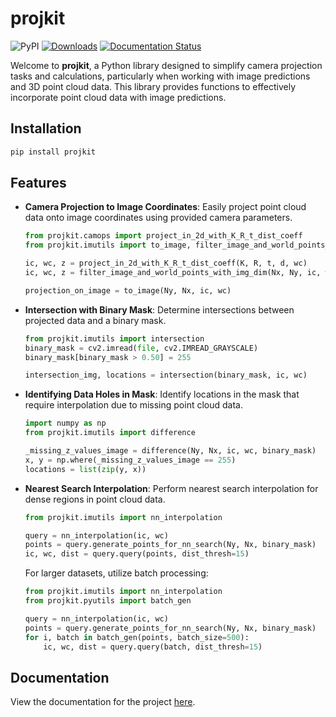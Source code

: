 # projkit
![PyPI](https://img.shields.io/pypi/v/projkit)
[![Downloads](https://static.pepy.tech/badge/projkit)](https://pepy.tech/project/projkit)
[![Documentation Status](https://readthedocs.org/projects/projkit-docs/badge/?version=latest)](https://projkit-docs.readthedocs.io/en/latest/?badge=latest)


Welcome to **projkit**, a Python library designed to simplify camera projection tasks and calculations,
particularly when working with image predictions and 3D point cloud data. 
This library provides functions to effectively incorporate point cloud data with image predictions.

## Installation

```sh
pip install projkit
```

## Features

- **Camera Projection to Image Coordinates**: Easily project point cloud data onto image coordinates using provided camera parameters.
  
  ```python
  from projkit.camops import project_in_2d_with_K_R_t_dist_coeff
  from projkit.imutils import to_image, filter_image_and_world_points_with_img_dim

  ic, wc, z = project_in_2d_with_K_R_t_dist_coeff(K, R, t, d, wc)
  ic, wc, z = filter_image_and_world_points_with_img_dim(Nx, Ny, ic, wc)

  projection_on_image = to_image(Ny, Nx, ic, wc)
  ```
  
- **Intersection with Binary Mask**: Determine intersections between projected data and a binary mask.
  
  ```python
  from projkit.imutils import intersection
  binary_mask = cv2.imread(file, cv2.IMREAD_GRAYSCALE)
  binary_mask[binary_mask > 0.50] = 255

  intersection_img, locations = intersection(binary_mask, ic, wc)
  ```
  
- **Identifying Data Holes in Mask**: Identify locations in the mask that require interpolation due to missing point cloud data.
  
  ```python
  import numpy as np
  from projkit.imutils import difference

  _missing_z_values_image = difference(Ny, Nx, ic, wc, binary_mask)
  x, y = np.where(_missing_z_values_image == 255)
  locations = list(zip(y, x))
  ```
  
- **Nearest Search Interpolation**: Perform nearest search interpolation for dense regions in point cloud data.
  
  ```python
  from projkit.imutils import nn_interpolation

  query = nn_interpolation(ic, wc)
  points = query.generate_points_for_nn_search(Ny, Nx, binary_mask)
  ic, wc, dist = query.query(points, dist_thresh=15)
  ```
  
  For larger datasets, utilize batch processing:
  
  ```python
  from projkit.imutils import nn_interpolation
  from projkit.pyutils import batch_gen

  query = nn_interpolation(ic, wc)
  points = query.generate_points_for_nn_search(Ny, Nx, binary_mask)
  for i, batch in batch_gen(points, batch_size=500):
      ic, wc, dist = query.query(batch, dist_thresh=15)
  ```

## Documentation
View the documentation for the project [here](https://projkit-docs.readthedocs.io/en/latest/).

[comment]: <> (## Installation)

[comment]: <> (To use **projkit**, simply install it using pip:)

[comment]: <> (```sh)

[comment]: <> (pip install projkit)

[comment]: <> (```)

